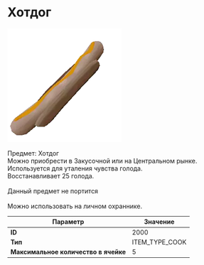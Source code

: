 # Хотдог

![Item Image](../img/2000.webp?raw=true)

Предмет: Хотдог<br>Можно приобрести в Закусочной или на Центральном рынке.<br>Используется для уталения чувства голода.<br>Восстанавливает 25 голода.<br><br>Данный предмет не портится<br><br>Можно использовать на личном охраннике.


| Параметр | Значение |
|----------|----------|
| **ID** | 2000 |
| **Тип** | ITEM_TYPE_COOK |
| **Максимальное количество в ячейке** | 5 |

